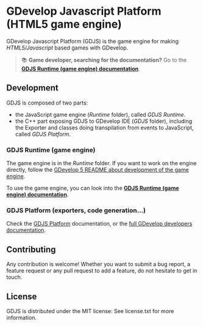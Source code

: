 # GDevelop Javascript Platform (HTML5 game engine)

GDevelop Javascript Platform (GDJS) is the game engine for making
_HTML5/Javascript_ based games with GDevelop.

> 📚 **Game developer, searching for the documentation?** Go to the **[GDJS Runtime (game engine) documentation](http://4ian.github.io/GD-Documentation/GDJS%20Documentation)**.

## Development

GDJS is composed of two parts:

- the JavaScript game engine (_Runtime_ folder), called _GDJS Runtime_.
- the C++ part exposing GDJS to GDevelop IDE (_GDJS_ folder), including the Exporter and classes doing transpilation from events to JavaScript, called _GDJS Platform_.

### GDJS Runtime (game engine)

The game engine is in the _Runtime_ folder. If you want to work on the engine directly, follow the [GDevelop 5 README about development of the game engine](https://github.com/4ian/GDevelop/blob/master/newIDE/README.md#development-of-the-game-engine).

To use the game engine, you can look into the **[GDJS Runtime (game engine) documentation](http://4ian.github.io/GD-Documentation/GDJS%20Runtime%20Documentation)**.

### GDJS Platform (exporters, code generation...)

Check the [GDJS Platform](http://4ian.github.io/GD-Documentation/GDJS%20Documentation/index.html) documentation, or the [full GDevelop developers documentation](http://4ian.github.io/GD-Documentation/).

## Contributing

Any contribution is welcome! Whether you want to submit a bug report, a feature request
or any pull request to add a feature, do not hesitate to get in touch.

## License

GDJS is distributed under the MIT license: See license.txt for
more information.
